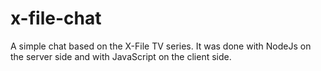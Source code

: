 # x-file-chat
A simple chat based on the X-File TV series. It was done with NodeJs on the server side and with JavaScript on the client side.

